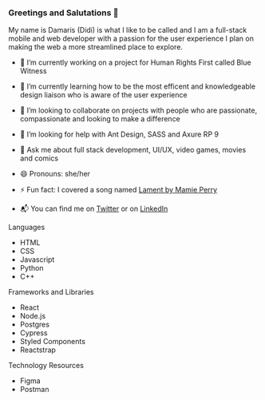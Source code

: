 ### Greetings and Salutations 👋


My name is Damaris (Didi) is what I like to be called and I am a full-stack mobile and web developer with a passion for the user experience I plan on making the web a more streamlined place to explore. 

- 🔭 I’m currently working on a project for Human Rights First called Blue Witness
- 🌱 I’m currently learning how to be the most efficent and knowledgeable design liaison who is aware of the user experience 
- 👯 I’m looking to collaborate on projects with people who are passionate, compassionate and looking to make a difference
- 🤔 I’m looking for help with Ant Design, SASS and Axure RP 9
- 💬 Ask me about full stack development, UI/UX, video games, movies and comics
- 😄 Pronouns: she/her
- ⚡ Fun fact: I covered a song named [Lament by Mamie Perry](https://www.youtube.com/results?search_query=lament+mamie+perry)

- 📬 You can find me on [Twitter](https://twitter.com/DamarisCodes)  or on [LinkedIn](https://www.linkedin.com/in/damaris-garcia/)


Languages
- HTML
- CSS
- Javascript
- Python
- C++

Frameworks and Libraries
- React
- Node.js
- Postgres
- Cypress
- Styled Components
- Reactstrap

Technology Resources
- Figma
- Postman

